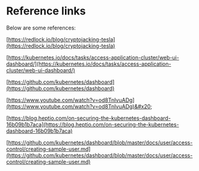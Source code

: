 # Reference links

Below are some references:

[https://redlock.io/blog/cryptojacking-tesla](https://redlock.io/blog/cryptojacking-tesla)

[https://kubernetes.io/docs/tasks/access-application-cluster/web-ui-dashboard/](https://kubernetes.io/docs/tasks/access-application-cluster/web-ui-dashboard/)

[https://github.com/kubernetes/dashboard](https://github.com/kubernetes/dashboard)

[https://www.youtube.com/watch?v=od8TnIvuADg](https://www.youtube.com/watch?v=od8TnIvuADg)&#x20;

[https://blog.heptio.com/on-securing-the-kubernetes-dashboard-16b09b1b7aca](https://blog.heptio.com/on-securing-the-kubernetes-dashboard-16b09b1b7aca)

[https://github.com/kubernetes/dashboard/blob/master/docs/user/access-control/creating-sample-user.md](https://github.com/kubernetes/dashboard/blob/master/docs/user/access-control/creating-sample-user.md)
